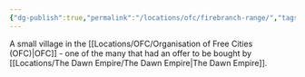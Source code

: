 ```yaml
---
{"dg-publish":true,"permalink":"/locations/ofc/firebranch-range/","tags":["Location"],"updated":"2025-01-14T21:03:47.487+00:00"}
---
```


A small village in the [[Locations/OFC/Organisation of Free Cities (OFC)\|OFC]] - one of the many that had an offer to be bought by [[Locations/The Dawn Empire/The Dawn Empire\|The Dawn Empire]].